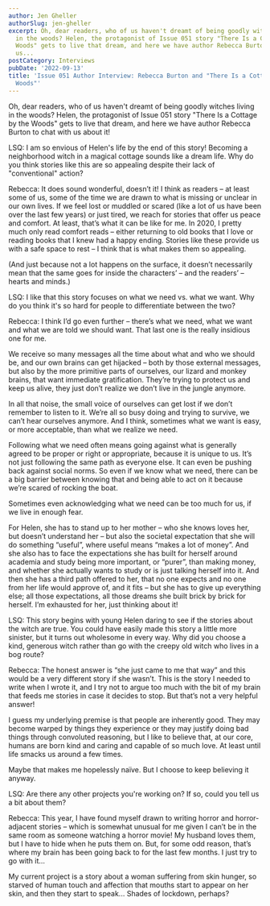 ```yaml
---
author: Jen Gheller
authorSlug: jen-gheller
excerpt: Oh, dear readers, who of us haven't dreamt of being goodly witches living
  in the woods? Helen, the protagonist of Issue 051 story "There Is a Cottage by the
  Woods" gets to live that dream, and here we have author Rebecca Burton to chat with
  us...
postCategory: Interviews
pubDate: '2022-09-13'
title: 'Issue 051 Author Interview: Rebecca Burton and "There Is a Cottage by the
  Woods"'
---
```

Oh, dear readers, who of us haven't dreamt of being goodly witches living in the woods? Helen, the protagonist of Issue 051 story "There Is a Cottage by the Woods" gets to live that dream, and here we have author Rebecca Burton to chat with us about it!

LSQ: I am so envious of Helen's life by the end of this story! Becoming a neighborhood witch in a magical cottage sounds like a dream life. Why do you think stories like this are so appealing despite their lack of "conventional" action?

Rebecca: It does sound wonderful, doesn’t it! I think as readers – at least some of us, some of the time we are drawn to what is missing or unclear in our own lives. If we feel lost or muddled or scared (like a lot of us have been over the last few years) or just tired, we reach for stories that offer us peace and comfort. At least, that’s what it can be like for me. In 2020, I pretty much only read comfort reads – either returning to old books that I love or reading books that I knew had a happy ending. Stories like these provide us with a safe space to rest – I think that is what makes them so appealing.

(And just because not a lot happens on the surface, it doesn’t necessarily mean that the same goes for inside the characters’ – and the readers’ – hearts and minds.)

LSQ: I like that this story focuses on what we need vs. what we want. Why do you think it's so hard for people to differentiate between the two?

Rebecca: I think I’d go even further – there’s what we need, what we want and what we are told we should want. That last one is the really insidious one for me.

We receive so many messages all the time about what and who we should be, and our own brains can get hijacked – both by those external messages, but also by the more primitive parts of ourselves, our lizard and monkey brains, that want immediate gratification. They’re trying to protect us and keep us alive, they just don’t realize we don’t live in the jungle anymore.

In all that noise, the small voice of ourselves can get lost if we don’t remember to listen to it. We’re all so busy doing and trying to survive, we can’t hear ourselves anymore. And I think, sometimes what we want is easy, or more acceptable, than what we realize we need.

Following what we need often means going against what is generally agreed to be proper or right or appropriate, because it is unique to us. It’s not just following the same path as everyone else. It can even be pushing back against social norms. So even if we know what we need, there can be a big barrier between knowing that and being able to act on it because we’re scared of rocking the boat.

Sometimes even acknowledging what we need can be too much for us, if we live in enough fear.

For Helen, she has to stand up to her mother – who she knows loves her, but doesn’t understand her – but also the societal expectation that she will do something “useful”, where useful means “makes a lot of money”. And she also has to face the expectations she has built for herself around academia and study being more important, or “purer”, than making money, and whether she actually wants to study or is just talking herself into it. And then she has a third path offered to her, that no one expects and no one from her life would approve of, and it fits – but she has to give up everything else; all those expectations, all those dreams she built brick by brick for herself. I’m exhausted for her, just thinking about it!

LSQ: This story begins with young Helen daring to see if the stories about the witch are true. You could have easily made this story a little more sinister, but it turns out wholesome in every way. Why did you choose a kind, generous witch rather than go with the creepy old witch who lives in a bog route?

Rebecca: The honest answer is “she just came to me that way” and this would be a very different story if she wasn’t. This is the story I needed to write when I wrote it, and I try not to argue too much with the bit of my brain that feeds me stories in case it decides to stop. But that’s not a very helpful answer!

I guess my underlying premise is that people are inherently good. They may become warped by things they experience or they may justify doing bad things through convoluted reasoning, but I like to believe that, at our core, humans are born kind and caring and capable of so much love. At least until life smacks us around a few times.

Maybe that makes me hopelessly naïve. But I choose to keep believing it anyway.

LSQ: Are there any other projects you're working on? If so, could you tell us a bit about them?

Rebecca: This year, I have found myself drawn to writing horror and horror-adjacent stories – which is somewhat unusual for me given I can’t be in the same room as someone watching a horror movie! My husband loves them, but I have to hide when he puts them on. But, for some odd reason, that’s where my brain has been going back to for the last few months. I just try to go with it…

My current project is a story about a woman suffering from skin hunger, so starved of human touch and affection that mouths start to appear on her skin, and then they start to speak... Shades of lockdown, perhaps?
